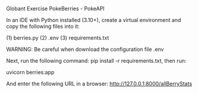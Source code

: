 Globant Exercise PokeBerries - PokeAPI

In an IDE with Python installed (3.10+), create a virtual environment and copy the following files into it:
 
 (1) berries.py
 (2) .env
 (3) requirements.txt

WARNING: Be careful when download the configuration file .env

Next, run the following command: pip install -r requirements.txt, then run:

uvicorn berries:app 

And enter the following URL in a browser: http://127.0.0.1:8000/allBerryStats
